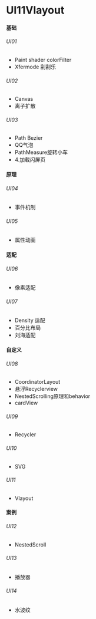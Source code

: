 # UI11Vlayout

#### 基础

###### UI01

- Paint shader colorFilter
- Xfermode 刮刮乐

###### UI02

- Canvas
- 离子扩散
###### UI03

- Path Bezier
- QQ气泡
- PathMeasure旋转小车
- 4.加载闪屏页





#### 原理

###### UI04

- 事件机制

###### UI05

- 属性动画





#### 适配

###### UI06

- 像素适配


###### UI07

- Density 适配
- 百分比布局
- 刘海适配





#### 自定义

###### UI08

- CoordinatorLayout
- 悬浮Recyclerview
- NestedScrolling原理和behavior
- cardView

###### UI09

- Recycler

###### UI10

- SVG

###### UI11

- Vlayout



#### 案例

###### UI12

- NestedScroll

###### UI13

- 播放器

###### UI14

- 水波纹